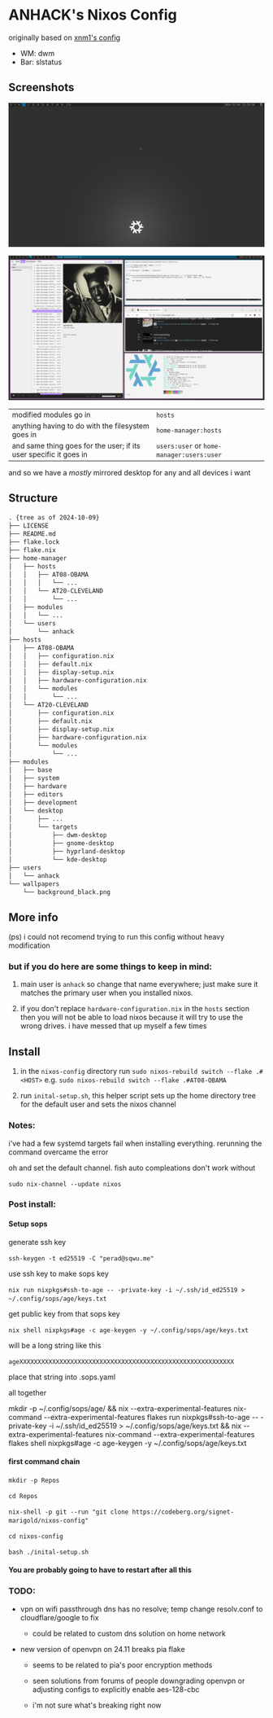 # ANHACK's Nixos Config

originally based on [xnm1's config](https://github.com/XNM1/linux-nixos-hyprland-config-dotfiles)

- WM: dwm
- Bar: slstatus

## Screenshots

![everything](.github/assets/screenshot3.png)

![minimal](.github/assets/screenshot4.png)

| | |
| - | - |
| modified modules go in | `hosts` |
| anything having to do with the filesystem goes in | `home-manager:hosts` |
| and same thing goes for the user; if its user specific it goes in | `users:user` or `home-manager:users:user` |

and so we have a *mostly* mirrored desktop for any and all devices i want

## Structure
```
. {tree as of 2024-10-09}
├── LICENSE
├── README.md
├── flake.lock
├── flake.nix
├── home-manager
│   ├── hosts
│   │   ├── AT08-OBAMA
│   │   │   └── ...
│   │   └── AT20-CLEVELAND
│   │       └── ...
│   ├── modules
│   │   └── ...
│   └── users
│       └── anhack
├── hosts
│   ├── AT08-OBAMA
│   │   ├── configuration.nix
│   │   ├── default.nix
│   │   ├── display-setup.nix
│   │   ├── hardware-configuration.nix
│   │   └── modules
│   │       └── ...
│   └── AT20-CLEVELAND
│       ├── configuration.nix
│       ├── default.nix
│       ├── display-setup.nix
│       ├── hardware-configuration.nix
│       └── modules
│           └── ...
├── modules
│   ├── base
│   ├── system
│   ├── hardware
│   ├── editors
│   ├── development
│   └── desktop
│       ├── ...
│       └── targets
│           ├── dwm-desktop
│           ├── gnome-desktop
│           ├── hyprland-desktop
│           └── kde-desktop
├── users
│   └── anhack
└── wallpapers
    └── background_black.png
```

## More info
(ps) i could not recomend trying to run this config without heavy modification

### but if you do here are some things to keep in mind:

1. main user is `anhack`
so change that name everywhere; just make sure it matches the primary user when you installed nixos.

1. if you don't replace `hardware-configuration.nix` in the `hosts` section
then you will not be able to load nixos because it will try to use the wrong drives.
i have messed that up myself a few times

## Install

1. in the `nixos-config` directory run `sudo nixos-rebuild switch --flake .#<HOST>` e.g. `sudo nixos-rebuild switch --flake .#AT08-OBAMA`

1. run `inital-setup.sh`, this helper script sets up the home directory tree for the default user and sets the nixos channel

### Notes:

i've had a few systemd targets fail when installing everything. rerunning the command overcame the error

oh and set the default channel. fish auto compleations don't work without

`sudo nix-channel --update nixos`

### Post install:

#### Setup sops

generate ssh key

`ssh-keygen -t ed25519 -C "perad@sqwu.me"`

use ssh key to make sops key

`nix run nixpkgs#ssh-to-age -- -private-key -i ~/.ssh/id_ed25519 > ~/.config/sops/age/keys.txt`

get public key from that sops key

`nix shell nixpkgs#age -c age-keygen -y ~/.config/sops/age/keys.txt`

will be a long string like this

`ageXXXXXXXXXXXXXXXXXXXXXXXXXXXXXXXXXXXXXXXXXXXXXXXXXXXXXXXXXXX`

place that string into .sops.yaml

all together

mkdir -p ~/.config/sops/age/ && nix --extra-experimental-features nix-command --extra-experimental-features flakes run nixpkgs#ssh-to-age -- -private-key -i ~/.ssh/id_ed25519 > ~/.config/sops/age/keys.txt && nix --extra-experimental-features nix-command --extra-experimental-features flakes shell nixpkgs#age -c age-keygen -y ~/.config/sops/age/keys.txt

#### first command chain

`mkdir -p Repos`

`cd Repos`

`nix-shell -p git --run "git clone https://codeberg.org/signet-marigold/nixos-config"`

`cd nixos-config`

`bash ./inital-setup.sh`

#### You are probably going to have to restart after all this

### TODO:

- vpn on wifi passthrough dns has no resolve; temp change resolv.conf to cloudflare/google to fix

    - could be related to custom dns solution on home network
    
- new version of openvpn on 24.11 breaks pia flake

    - seems to be related to pia's poor encryption methods
    
    - seen solutions from forums of people downgrading openvpn or adjusting configs to explicitly enable aes-128-cbc
    
    - i'm not sure what's breaking right now
